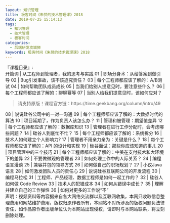 ```yaml
---
layout: 知识管理
title: 极客时间《朱赟的技术管理课》2018 
date: 2019-07-25 15:14:13
tags:
  - 知识管理
  - 技术管理
  - 极客时间
categories:
  - 后端研发攻城狮
keywords: 极客时间《朱赟的技术管理课》2018 
---
```

『课程目录』:  
开篇词 | 从工程师到管理者，我的思考与实践
01 | 职场分身术：从给答案到做引导
02 | Bug引发事故，该不该追究责任？
03 | 每个工程师都应该了解的：A/B测试
04 | 如何帮助团队成员成长
05 | 当我们给别人提意见时，要注意些什么？
06 | 每个工程师都应该了解的：聊聊幂等
07 | 当别人给我们提意见时，该如何应对？
<!-- more -->   
<blockquote class="blockquote-center">
请支持原版！课程官方链：https://time.geekbang.org/column/intro/49</blockquote>
</blockquote>
08 | 说说硅谷公司中的一对一沟通
09 | 每个工程师都应该了解的：大数据时代的算法
10 | 项目延期了，作为负责人该怎么办？
11 | 管理和被管理：期望值差异
12 | 每个工程师都应该了解的：数据库知识
13 | 管理者在进行工作分配时，会考虑哪些问题？
14 | 硅谷人到底忙不忙？
15 | 每个工程师都应该了解的：系统拆分
16 | 技术人如何建立个人影响力?
17 | 管理者不用亲力亲为：关键是什么？
18 | 每个工程师都应该了解的：API 的设计和实现
19 | 硅谷面试：那些你应该知道的事儿
20 | 项目管理中的三个技巧
21 | 每个工程师都应该了解的：中美在支付技术和大环境下的差异
22 | 不要做微观的管理者
23 | 如何处理工作中的人际关系？
24 | 编程语言漫谈
25 | 兼容并包的领导方式
26 | 如何做自己的职场规划？
27 | 小议Java语言
28 | 如何激发团队人员的责任心
29 | 说说硅谷互联网公司的开发流程
30 | 编程马拉松
31 | 工程师、产品经理、数据工程师是如何一起工作的？
32 | 硅谷人如何做 Code Review
33 | 技术人的犯错成本
34 | 如何从错误中成长？
35 | 理解并建立自己的工作弹性
36 | 如何对更多的工作说“不”

<div class="post-copyright">
    <div class="post-copyright__author">
      <span class="post-copyright-meta">声明：视频资料等内容据来自各大网络交流群以及互联网收集，本网只收取信息整理费用和网站维护费用，版权归原作者所有，本网站不对所涉及的版权问题负法律责任，如作品原作者出版单位认为本网站出现侵权，请即时与本网站联系，将立刻删除处理。 </span>
    </div>
</div>

<blockquote class="blockquote-center">

</blockquote>

